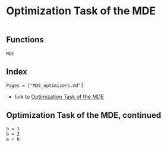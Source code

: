 # Optimization Task of the MDE

```@contents
```

## Functions

```@docs
MDE
```

## Index

```@index
Pages = ["MDE_optimizers.md"]
```

- link to [Optimization Task of the MDE](@ref)


## Optimization Task of the MDE, continued

```@example
a = 1
b = 2
a + b
```